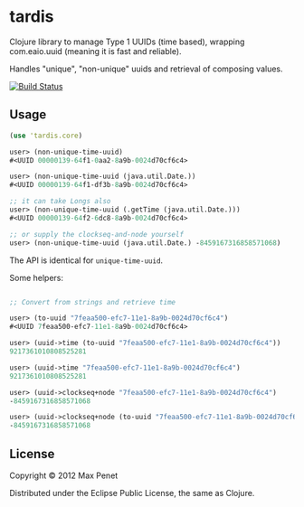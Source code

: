 # tardis

Clojure library to manage Type 1 UUIDs (time based), wrapping
com.eaio.uuid (meaning it is fast and reliable).

Handles "unique", "non-unique" uuids and retrieval of composing values.

[![Build Status](https://secure.travis-ci.org/mpenet/tardis.png?branch=master)](http://travis-ci.org/mpenet/tardis)

## Usage

```clojure
(use 'tardis.core)

user> (non-unique-time-uuid)
#<UUID 00000139-64f1-0aa2-8a9b-0024d70cf6c4>

user> (non-unique-time-uuid (java.util.Date.))
#<UUID 00000139-64f1-df3b-8a9b-0024d70cf6c4>

;; it can take Longs also
user> (non-unique-time-uuid (.getTime (java.util.Date.)))
#<UUID 00000139-64f2-6dc8-8a9b-0024d70cf6c4>

;; or supply the clockseq-and-node yourself
user> (non-unique-time-uuid (java.util.Date.) -8459167316858571068)

```

The API is identical for `unique-time-uuid`.

Some helpers:

```clojure

;; Convert from strings and retrieve time

user> (to-uuid "7feaa500-efc7-11e1-8a9b-0024d70cf6c4")
#<UUID 7feaa500-efc7-11e1-8a9b-0024d70cf6c4>

user> (uuid->time (to-uuid "7feaa500-efc7-11e1-8a9b-0024d70cf6c4"))
9217361010808525281

user> (uuid->time "7feaa500-efc7-11e1-8a9b-0024d70cf6c4")
9217361010808525281

user> (uuid->clockseq+node "7feaa500-efc7-11e1-8a9b-0024d70cf6c4")
-8459167316858571068

user> (uuid->clockseq+node (to-uuid "7feaa500-efc7-11e1-8a9b-0024d70cf6c4"))
-8459167316858571068

```

## License

Copyright © 2012 Max Penet

Distributed under the Eclipse Public License, the same as Clojure.
